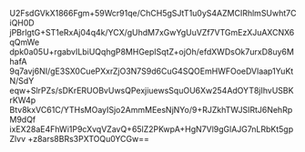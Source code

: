 U2FsdGVkX1866Fgm+59Wcr91qe/ChCH5gSJtT1u0yS4AZMCIRhlmSUwht7CiQH0D
jPBrlgtG+ST1eRxAj04q4k/YCX/gUhdM7xGwYgUuVZf7VTGmEzXJuAXCNX6qQmWe
dpk0a05U+rgabvILbiUQqhgP8MHGepISqtZ+ojOh/efdXWDsOk7urxD8uy6MhafA
9q7avj6NI/gE3SX0CuePXxrZjO3N7S9d6CuG4SQOEmHWFOoeDVlaap1YuKtN/SdY
eqw+SlrPZs/sDKrERUOBvUwsQPexjiuewsSquOU6Xw254AdOYT8jIhvUSBKrKW4p
Btv8kxVC61C/YTHsMOayISjo2AmmMEesNjNYo/9+RJZkhTWJSIRtJ6NehRpM9dQf
ixEX28aE4FhWi1P9cXvqVZavQ+65lZ2PKwpA+HgN7Vl9gGlAJG7nLRbKt5gpZlvv
+z8ars8BRs3PXTOQu0YCGw==
